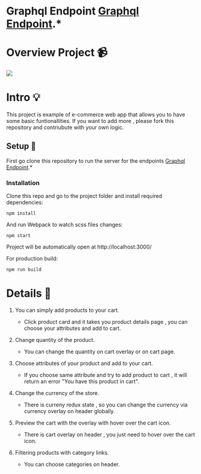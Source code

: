 # Graphql Endpoint [Graphql Endpoint](https://github.com/mithatercann/GraphQL-endpoint).*


# Overview Project 📹 
![](https://user-images.githubusercontent.com/71825314/145534352-a242c454-bedb-4aad-87b7-6c9bdd9b6448.gif)


# Intro 💡

This project is example of e-commerce web app that allows you to have some basic funtionallities. If you want to add more , please fork this repository and contriubute with your own logic.


## Setup 🔧

First go clone this repository to run the server for the endpoints [Graphql Endpoint](https://github.com/mithatercann/GraphQL-endpoint).*

### Installation
Clone this repo and go to the project folder and install required dependencies:

```
npm install
```

And run Webpack to watch scss files changes:

```
npm start
```

Project will be automatically open at http://localhost:3000/

For production build:

```
npm run build
```

# Details 📄

1) You can simply add products to your cart.
   - Click product card and it takes you product details page , you can choose your attributes and add to cart.

2) Change quantity of the product.
   - You can change the quantity on cart overlay or on cart page. 

3) Choose attributes of your product and add to your cart.
   - If you choose same attribute and try to add product to cart , it will return an error "You have this product in cart".

4) Change the currency of the store.
   - There is curreny redux state , so you can change the currency via currency overlay on header globally.

5) Preview the cart with the overlay with hover over the cart icon.
   - There is cart overlay on header , you just need to hover over the cart icon.

6) Filtering products with category links.
   - You can choose categories on header.




